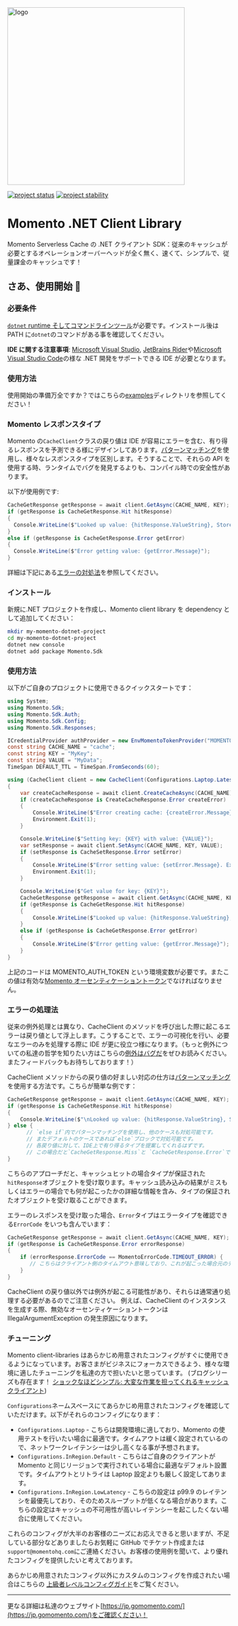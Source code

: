 <head>
  <meta name="Momento .NET Client Library Documentation" content=".NET client software development kit for Momento Serverless Cache">
</head>
<img src="https://docs.momentohq.com/img/logo.svg" alt="logo" width="400"/>

[![project status](https://momentohq.github.io/standards-and-practices/badges/project-status-official.svg)](https://github.com/momentohq/standards-and-practices/blob/main/docs/momento-on-github.md)
[![project stability](https://momentohq.github.io/standards-and-practices/badges/project-stability-stable.svg)](https://github.com/momentohq/standards-and-practices/blob/main/docs/momento-on-github.md)

# Momento .NET Client Library

Momento Serverless Cache の .NET クライアント SDK：従来のキャッシュが必要とするオペレーションオーバーヘッドが全く無く、速くて、シンプルで、従量課金のキャッシュです！

## さあ、使用開始 :running:

### 必要条件

[`dotnet` runtime そしてコマンドラインツール](https://dotnet.microsoft.com/en-us/download)が必要です。インストール後は PATH に`dotnet`のコマンドがある事を確認してください。

**IDE に関する注意事項**: [Microsoft Visual Studio](https://visualstudio.microsoft.com/vs), [JetBrains Rider](https://www.jetbrains.com/rider/)や[Microsoft Visual Studio Code](https://code.visualstudio.com/)の様な .NET 開発をサポートできる IDE が必要となります。

### 使用方法

使用開始の準備万全ですか？ではこちらの[examples](./examples/README.md)ディレクトリを参照してください！

### Momento レスポンスタイプ

Momento の`CacheClient`クラスの戻り値は IDE が容易にエラーを含む、有り得るレスポンスを予測できる様にデザインしてあります。[パターンマッチング](https://learn.microsoft.com/en-us/dotnet/csharp/fundamentals/functional/pattern-matching)を使用し、様々なレスポンスタイプを区別します。そうすることで、それらの API を使用する時、ランタイムでバグを発見するよりも、コンパイル時での安全性があります。

以下が使用例です:

```csharp
CacheGetResponse getResponse = await client.GetAsync(CACHE_NAME, KEY);
if (getResponse is CacheGetResponse.Hit hitResponse)
{
  Console.WriteLine($"Looked up value: {hitResponse.ValueString}, Stored value: {VALUE}");
}
else if (getResponse is CacheGetResponse.Error getError)
{
  Console.WriteLine($"Error getting value: {getError.Message}");
}
```

詳細は下記にある[エラーの対処法](#エラーの処理法)を参照してください。

### インストール

新規に.NET プロジェクトを作成し、Momento client library を dependency として追加してください：

```bash
mkdir my-momento-dotnet-project
cd my-momento-dotnet-project
dotnet new console
dotnet add package Momento.Sdk
```

### 使用方法

以下がご自身のプロジェクトに使用できるクイックスタートです：

```csharp
using System;
using Momento.Sdk;
using Momento.Sdk.Auth;
using Momento.Sdk.Config;
using Momento.Sdk.Responses;

ICredentialProvider authProvider = new EnvMomentoTokenProvider("MOMENTO_AUTH_TOKEN");
const string CACHE_NAME = "cache";
const string KEY = "MyKey";
const string VALUE = "MyData";
TimeSpan DEFAULT_TTL = TimeSpan.FromSeconds(60);

using (CacheClient client = new CacheClient(Configurations.Laptop.Latest(), authProvider, DEFAULT_TTL))
{
    var createCacheResponse = await client.CreateCacheAsync(CACHE_NAME);
    if (createCacheResponse is CreateCacheResponse.Error createError)
    {
        Console.WriteLine($"Error creating cache: {createError.Message}. Exiting.");
        Environment.Exit(1);
    }

    Console.WriteLine($"Setting key: {KEY} with value: {VALUE}");
    var setResponse = await client.SetAsync(CACHE_NAME, KEY, VALUE);
    if (setResponse is CacheSetResponse.Error setError)
    {
        Console.WriteLine($"Error setting value: {setError.Message}. Exiting.");
        Environment.Exit(1);
    }

    Console.WriteLine($"Get value for key: {KEY}");
    CacheGetResponse getResponse = await client.GetAsync(CACHE_NAME, KEY);
    if (getResponse is CacheGetResponse.Hit hitResponse)
    {
        Console.WriteLine($"Looked up value: {hitResponse.ValueString}, Stored value: {VALUE}");
    }
    else if (getResponse is CacheGetResponse.Error getError)
    {
        Console.WriteLine($"Error getting value: {getError.Message}");
    }
}

```

上記のコードは MOMENTO_AUTH_TOKEN という環境変数が必要です。またこの値は有効な[Momento オーセンティケーショントークン](https://docs.momentohq.com/docs/getting-started#obtain-an-auth-token)でなければなりません。

### エラーの処理法

従来の例外処理とは異なり、CacheClient のメソッドを呼び出した際に起こるエラーは戻り値として浮上します。こうすることで、エラーの可視化を行い、必要なエラーのみを処理する際に IDE が更に役立つ様になります。（もっと例外についての私達の哲学を知りたい方はこちらの[例外はバグだ](https://www.gomomento.com/blog/exceptions-are-bugs)をぜひお読みください。またフィードバックもお待ちしております！）

CacheClient メソッドからの戻り値の好ましい対応の仕方は[パターンマッチング](https://learn.microsoft.com/en-us/dotnet/csharp/fundamentals/functional/pattern-matching)を使用する方法です。こちらが簡単な例です：

```csharp
CacheGetResponse getResponse = await client.GetAsync(CACHE_NAME, KEY);
if (getResponse is CacheGetResponse.Hit hitResponse)
{
    Console.WriteLine($"\nLooked up value: {hitResponse.ValueString}, Stored value: {VALUE}");
} else {
      // `else if`内でパターンマッチングを使用し、他のケースも対処可能です。
      // またデフォルトのケースであれば`else`ブロックで対処可能です。
      // 各戻り値に対して、IDE上で有り得るタイプを提案してくれるはずです。
      // この場合だと`CacheGetResponse.Miss`と `CacheGetResponse.Error`です。
}
```

こちらのアプローチだと、キャッシュヒットの場合タイプが保証された`hitResponse`オブジェクトを受け取ります。キャッシュ読み込みの結果がミスもしくはエラーの場合でも何が起こったかの詳細な情報を含み、タイプの保証されたオブジェクトを受け取ることができます。

エラーのレスポンスを受け取った場合、`Error`タイプはエラータイプを確認できる`ErrorCode` をいつも含んでいます：

```csharp
CacheGetResponse getResponse = await client.GetAsync(CACHE_NAME, KEY);
if (getResponse is CacheGetResponse.Error errorResponse)
{
    if (errorResponse.ErrorCode == MomentoErrorCode.TIMEOUT_ERROR) {
       // こちらはクライアント側のタイムアウト意味しており、これが起こった場合元のデータを使用する事が可能です。
    }
}
```

CacheClient の戻り値以外では例外が起こる可能性があり、それらは通常通り処理する必要があるのでご注意ください。
例えば、CacheClient のインスタンスを生成する際、無効なオーセンティケーショントークンは IllegalArgumentException の発生原因になります。

### チューニング

Momento client-libraries はあらかじめ用意されたコンフィグがすぐに使用できるようになっています。お客さまがビジネスにフォーカスできるよう、様々な環境に適したチューニングを私達の方で担いたいと思っています。
(ブログシリーズも存在ます！ [ショックなほどシンプル: 大変な作業を担ってくれるキャッシュクライアント](https://www.gomomento.com/blog/shockingly-simple-cache-clients-that-do-the-hard-work-for-you))

`Configurations`ネームスペースにてあらかじめ用意されたコンフィグを確認していただけます。以下がそれらのコンフィグになります：

- `Configurations.Laptop` - こちらは開発環境に適しており、Momento の使用テストを行いたい場合に最適です。タイムアウトは緩く設定されているので、ネットワークレイテンシーは少し高くなる事が予想されます。
- `Configurations.InRegion.Default` - こちらはご自身のクライアントが Momento と同じリージョンで実行されている場合に最適なデフォルト設置です。タイムアウトとリトライは Laptop 設定よりも厳しく設定してあります。
- `Configurations.InRegion.LowLatency` - こちらの設定は p99.9 のレイテンシを最優先しており、そのためスループットが低くなる場合があります。こちらの設定はキャッシュの不可用性が高いレイテンシーを起こしたくない場合に使用してください。

これらのコンフィグが大半のお客様のニーズにお応えできると思いますが、不足している部分などありましたらお気軽に GitHub でチケット作成または`support@momentohq.com`にご連絡ください。お客様の使用例を聞いて、より優れたコンフィグを提供したいと考えております。

あらかじめ用意されたコンフィグ以外にカスタムのコンフィグを作成されたい場合はこちらの
[上級者レベルコンフィグガイド](./docs/advanced-config.md)をご覧ください。

---

更なる詳細は私達のウェブサイト[https://jp.gomomento.com/](https://jp.gomomento.com/)をご確認ください！

